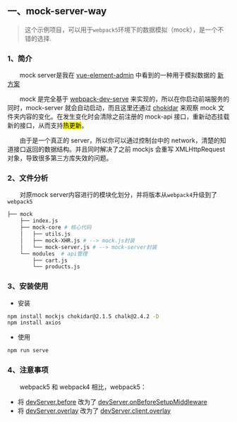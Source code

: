 ## 一、mock-server-way

> 这个示例项目，可以用于`webpack5`环境下的数据模拟（mock），是一个不错的选择.

### 1、简介

&emsp;&emsp;mock server是我在 [vue-element-admin](https://github.com/PanJiaChen/vue-element-admin) 中看到的一种用于模拟数据的 [新方案](https://panjiachen.gitee.io/vue-element-admin-site/zh/guide/essentials/mock-api.html#%E6%96%B0%E6%96%B9%E6%A1%88)

&emsp;&emsp;mock 是完全基于 [webpack-dev-serve](https://github.com/webpack/webpack-dev-server) 来实现的，所以在你启动前端服务的同时，mock-server 就会自动启动，而且这里还通过 [chokidar](https://github.com/paulmillr/chokidar) 来观察 mock 文件夹内容的变化。在发生变化时会清除之前注册的 mock-api 接口，重新动态挂载新的接口，从而支持<span style="background-color:yellow;color:black;">热更新</span>。

&emsp;&emsp;由于是一个真正的 server，所以你可以通过控制台中的 network，清楚的知道接口返回的数据结构。并且同时解决了之前 mockjs 会重写 XMLHttpRequest 对象，导致很多第三方库失效的问题。

### 2、文件分析

&emsp;&emsp;对原mock server内容进行的模块化划分，并将版本从`webpack4`升级到了`webpack5`

```sh
├── mock
    ├── index.js
    ├── mock-core # 核心代码
    │   ├── utils.js
    │   ├── mock-XHR.js # --> mock.js封装
    │   └── mock-server.js # --> mock-server封装
    └── modules  # api管理
        ├── cart.js
        └── products.js
```

### 3、安装使用

- 安装

```sh
npm install mockjs chokidar@2.1.5 chalk@2.4.2 -D
npm install axios
```

- 使用

```sh
npm run serve
```

### 4、注意事项

&emsp;&emsp;webpack5 和 webpack4 相比，webpack5：

- 将 [devServer.before](https://v4.webpack.js.org/configuration/dev-server/#devserverbefore) 改为了 [devServer.onBeforeSetupMiddleware](https://webpack.js.org/configuration/dev-server/#devserveronbeforesetupmiddleware)
- 将 [devServer.overlay](https://v4.webpack.js.org/configuration/dev-server/#devserveroverlay) 改为了 [devServer.client.overlay](https://webpack.js.org/configuration/dev-server/#overlay)
